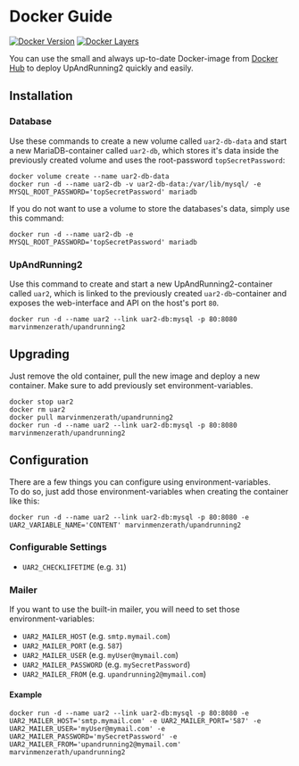 # Docker Guide
[![Docker Version](https://images.microbadger.com/badges/version/marvinmenzerath/upandrunning2.svg)](http://microbadger.com/images/marvinmenzerath/upandrunning2)
[![Docker Layers](https://images.microbadger.com/badges/image/marvinmenzerath/upandrunning2.svg)](http://microbadger.com/images/marvinmenzerath/upandrunning2)

You can use the small and always up-to-date Docker-image from [Docker Hub](https://hub.docker.com/r/marvinmenzerath/upandrunning2/) to deploy UpAndRunning2 quickly and easily.

## Installation

### Database
Use these commands to create a new volume called `uar2-db-data` and start a new MariaDB-container called `uar2-db`, which stores it's data inside the previously created volume and uses the root-password `topSecretPassword`:
```
docker volume create --name uar2-db-data
docker run -d --name uar2-db -v uar2-db-data:/var/lib/mysql/ -e MYSQL_ROOT_PASSWORD='topSecretPassword' mariadb
```

If you do not want to use a volume to store the databases's data, simply use this command:
```
docker run -d --name uar2-db -e MYSQL_ROOT_PASSWORD='topSecretPassword' mariadb
```

### UpAndRunning2
Use this command to create and start a new UpAndRunning2-container called `uar2`, which is linked to the previously created `uar2-db`-container and exposes the web-interface and API on the host's port `80`.
```
docker run -d --name uar2 --link uar2-db:mysql -p 80:8080 marvinmenzerath/upandrunning2
```

## Upgrading
Just remove the old container, pull the new image and deploy a new container. Make sure to add previously set environment-variables.
```
docker stop uar2
docker rm uar2
docker pull marvinmenzerath/upandrunning2
docker run -d --name uar2 --link uar2-db:mysql -p 80:8080 marvinmenzerath/upandrunning2
```

## Configuration
There are a few things you can configure using environment-variables.  
To do so, just add those environment-variables when creating the container like this:
```
docker run -d --name uar2 --link uar2-db:mysql -p 80:8080 -e UAR2_VARIABLE_NAME='CONTENT' marvinmenzerath/upandrunning2
```

### Configurable Settings
* `UAR2_CHECKLIFETIME` (e.g. `31`)

### Mailer
If you want to use the built-in mailer, you will need to set those environment-variables:
* `UAR2_MAILER_HOST` (e.g. `smtp.mymail.com`)
* `UAR2_MAILER_PORT` (e.g. `587`)
* `UAR2_MAILER_USER` (e.g. `myUser@mymail.com`)
* `UAR2_MAILER_PASSWORD` (e.g. `mySecretPassword`)
* `UAR2_MAILER_FROM` (e.g. `upandrunning2@mymail.com`)

#### Example
```
docker run -d --name uar2 --link uar2-db:mysql -p 80:8080 -e UAR2_MAILER_HOST='smtp.mymail.com' -e UAR2_MAILER_PORT='587' -e UAR2_MAILER_USER='myUser@mymail.com' -e UAR2_MAILER_PASSWORD='mySecretPassword' -e UAR2_MAILER_FROM='upandrunning2@mymail.com' marvinmenzerath/upandrunning2
```
